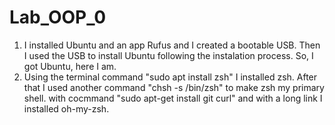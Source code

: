 # Lab_OOP_0

1. I installed Ubuntu and an app Rufus and I created a bootable USB. Then I used the USB to install Ubuntu following the instalation process. So, I got
Ubuntu, here I am.
2. Using the terminal command "sudo apt install zsh" I installed zsh. After that I used another command "chsh -s /bin/zsh" to make zsh my primary shell.
with cocmmand "sudo apt-get install git curl" and with a long link I installed oh-my-zsh.
